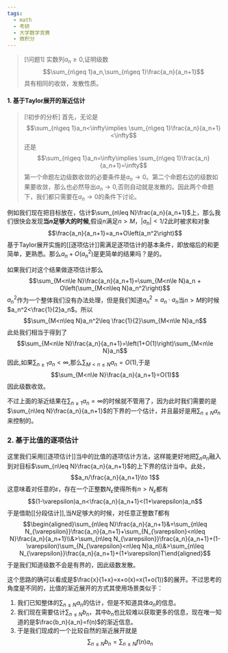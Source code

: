 ```yaml
---
tags:
  - math
  - 考研
  - 大学数学竞赛
  - 微积分
---
```


> [!问题1]
> 实数列$a_n \geq 0$,证明级数$$\sum_{n\geq 1}a_n,\sum_{n\geq 1}\frac{a_n}{a_n+1}$$具有相同的收敛，发散性质。

#### 1. 基于Taylor展开的渐近估计

> [!初步的分析]
> 首先，无论是$$\sum_{n\geq 1}a_n<\infty\implies \sum_{n\geq 1}\frac{a_n}{a_n+1}<\infty$$还是$$\sum_{n\geq 1}a_n=\infty\implies \sum_{n\geq 1}\frac{a_n}{a_n+1}=\infty$$第一个命题左边级数收敛的必要条件是$a_n\to 0$。第二个命题右边的级数如果要收敛，那么也必然导出$a_n\to 0$,否则自动就是发散的。因此两个命题下，我们都只需要在$a_n\to 0$的条件下讨论。

例如我们现在把目标放在，估计$\sum_{n\leq N}\frac{a_n}{a_n+1}$上，那么我们很快会发现**当$n$足够大的时候**,假设$n$满足$n>M$，$|a_n|<1/2$此时被求和对象$$\frac{a_n}{a_n+1}=a_n+O\left(a_n^2\right)$$基于Taylor展开实施的[[逐项估计]]需满足逐项估计的基本条件，即放缩后的和更简单，更熟悉。那么$a_n+O\left(a_n^2\right)$是更简单的结果吗？是的。

如果我们对这个结果做逐项估计那么$$\sum_{M<n\le N}\frac{a_n}{a_n+1}=\sum_{M<n\le N}a_n + O\left(\sum_{M<n\leq N}a_n^2\right)$$
$a_n^2$作为一个整体我们没有办法处理，但是我们知道$a_n^2=a_n\cdot a_n$当$n>M$的时候$a_n^2<\frac{1}{2}a_n$。所以$$\sum_{M<n\leq N}a_n^2\leq \frac{1}{2}\sum_{M<n\le N}a_n$$此处我们相当于得到了$$\sum_{M<n\le N}\frac{a_n}{a_n+1}=\left(1+O(1)\right)\sum_{M<n\le N}a_n$$
因此,如果$\sum_{n\geq 1}a_n<\infty$,那么$\sum_{M<n\le N}a_n=O(1)$,于是$$\sum_{M<n\le N}\frac{a_n}{a_n+1}=O(1)$$因此级数收敛。

不过上面的渐近结果在$\sum_{n\geq 1}a_n=\infty$的时候就不管用了，因为此时我们需要的是$\sum_{n\leq N}\frac{a_n}{a_n+1}$的下界的一个估计，并且最好是用$\sum_{n\leq N}a_n$来控制的。

### 2. 基于比值的逐项估计

这里我们采用[[逐项估计]]当中的比值的逐项估计方法，这样能更好地把$\sum_n a_n$融入到对目标$\sum_{n\leq N}\frac{a_n}{a_n+1}$的上下界的估计当中。此处，$$a_n/\frac{a_n}{a_n+1}\to 1$$这意味着对任意的$\varepsilon$，存在一个正整数$N_{\varepsilon}$使得所有$n>N_{\varepsilon}$都有$$(1-\varepsilon)a_n<\frac{a_n}{a_n+1}<(1+\varepsilon)a_n$$于是借助[[分段估计]],当$N$足够大的时候，对任意正整数$T$都有
$$\begin{aligned}\sum_{n\leq N}\frac{a_n}{a_n+1}&=\sum_{n\leq N_{\varepsilon}}\frac{a_n}{a_n+1}+\sum_{N_{\varepsilon}<n\leq N}\frac{a_n}{a_n+1}\\&>\sum_{n\leq N_{\varepsilon}}\frac{a_n}{a_n+1}+(1-\varepsilon)\sum_{N_{\varepsilon}<n\leq N}a_n\\&>\sum_{n\leq N_{\varepsilon}}\frac{a_n}{a_n+1}+(1+\varepsilon)T\end{aligned}$$
于是我们知道级数不会是有界的，因此级数发散。

这个思路的确可以看成是$\frac{x}{1+x}=x+o(x)=x(1+o(1))$的展开。不过思考的角度是不同的，比值的渐近展开的方式其使用场景类似于：

1. 我们已知整体的$\sum_{n\leq N}a_n$的估计，但是不知道具体$a_n$的信息。
2. 我们现在需要估计$\sum_{n\leq N}b_n$，其中$b_n$也比较难以获取更多的信息，现在唯一知道的是$\frac{b_n}{a_n}=f(n)$的渐近信息。
3. 于是我们现成的一个比较自然的渐近展开就是$$\sum_{n\leq N}b_n=\sum_{n\leq N}f(n)a_n$$

